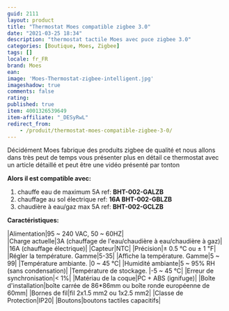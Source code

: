 ```yaml
---
guid: 2111
layout: product 
title: "Thermostat Moes compatible zigbee 3.0"
date: "2021-03-25 18:34"
description: "thermostat tactile Moes avec puce zigbee 3.0"
categories: [Boutique, Moes, Zigbee]
tags: []
locale: fr_FR
brand: Moes
ean:
image: 'Moes-Thermostat-zigbee-intelligent.jpg'
imageshadow: true
comments: false
rating: 
published: true
item: 4001326539649
item-affiliate: "_DESyRwL"
redirect_from: 
    - /produit/thermostat-moes-compatible-zigbee-3-0/
---
```


Décidément Moes fabrique des produits zigbee de qualité et nous allons dans très peut de temps vous présenter plus en détail ce thermostat avec un article détaillé et peut être une vidéo présenté par tonton

**Alors il est compatible avec:**

1. chauffe eau de maximum 5A ref: **BHT-002-GALZB**
2. chauffage au sol électrique ref: **16A BHT-002-GBLZB**
3. chaudière à eau/gaz max 5A ref: **BHT-002-GCLZB**

**Caractéristiques:**

|Alimentation|95 ~ 240 VAC, 50 ~ 60HZ|  
|Charge actuelle|3A (chauffage de l'eau/chaudière à eau/chaudière à gaz)|
|16A (chauffage électrique)|
|Capteur|NTC|
|Précision|± 0.5 ℃ ou ± 1 ℉|
|Régler la température. Gamme|5-35|
|Affiche la température. Gamme|5 ~ 99|
|Température ambiante. |0 ~ 45 ℃|
|Humidité ambiante|5 ~ 95% RH (sans condensation)|
|Température de stockage. |-5 ~ 45 ℃|
|Erreur de synchronisation|< 1%|
|Matériau de la coque|PC + ABS (ignifuge)|
|Boîte d'installation|boîte carrée de 86\*86mm ou boîte ronde européenne de 60mm|
|Bornes de fil|fil 2x1.5 mm2 ou 1x2.5 mm2|
|Classe de Protection|IP20|
|Boutons|boutons tactiles capacitifs|
